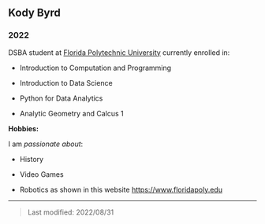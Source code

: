 ## Kody Byrd
### 2022 

DSBA student at [Florida Polytechnic University](https://www.floridapoly.edu) currently enrolled in: 

- Introduction to Computation and Programming 

- Introduction to Data Science 

- Python for Data Analytics 

- Analytic Geometry and Calcus 1 

**Hobbies:**

I am _passionate about_: 

- History

- Video Games 

- Robotics as shown in this website <https://www.floridapoly.edu>

***

> Last modified: 2022/08/31